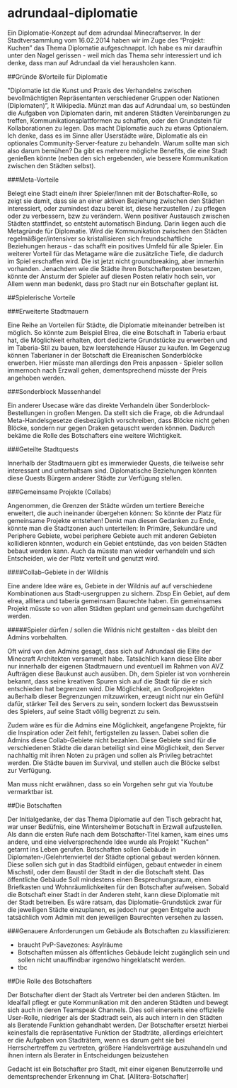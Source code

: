 adrundaal-diplomatie
====================

Ein Diplomatie-Konzept auf dem adrundaal Minecraftserver. In der Stadtversammlung vom 16.02.2014 haben wir im Zuge des “Projekt: Kuchen” das Thema Diplomatie aufgeschnappt. Ich habe es mir daraufhin unter den Nagel gerissen - weil mich das Thema sehr interessiert und ich denke, dass man auf Adrundaal da viel herausholen kann.

##Gründe &Vorteile für Diplomatie

"Diplomatie ist die Kunst und Praxis des Verhandelns zwischen bevollmächtigten Repräsentanten verschiedener Gruppen oder Nationen (Diplomaten)”, lt Wikipedia. Münzt man das auf Adrundaal um, so bestünden die Aufgaben von Diplomaten darin, mit anderen Städten Vereinbarungen zu treffen, Kommunikationsplattformen zu schaffen, oder den Grundstein für Kollaborationen zu legen.
Das macht Diplomatie auch zu etwas Optionalem. Ich denke, dass es im Sinne aller Userstädte wäre, Diplomatie als ein optionales Community-Server-feature zu behandeln. Warum sollte man sich also darum bemühen? Da gibt es mehrere mögliche Benefits, die eine Stadt genießen könnte (neben den sich ergebenden, wie bessere Kommunikation zwischen den Städten selbst).

###Meta-Vorteile

Belegt eine Stadt eine/n ihrer Spieler/Innen mit der Botschafter-Rolle, so zeigt sie damit, dass sie an einer aktiven Beziehung zwischen den Städten interessiert, oder zumindest dazu bereit ist, diese herzustellen / zu pflegen oder zu verbessern, bzw zu verändern. Wenn positiver Austausch zwischen Städten stattfindet, so entsteht automatisch Bindung. Darin liegen auch die Metagründe für Diplomatie. Wird die Kommunikation zwischen den Städten regelmäßiger/intensiver so kristallisieren sich freundschaftliche Beziehungen heraus - das schafft ein positives Umfeld für alle Spieler.
Ein weiterer Vorteil für das Metagame wäre die zusätzliche Tiefe, die dadurch im Spiel erschaffen wird. Die ist jetzt nicht groundbreaking, aber immerhin vorhanden. Jenachdem wie die Städte ihren Botschafterposten besetzen, könnte der Ansturm der Spieler auf diesen Posten relativ hoch sein, vor Allem wenn man bedenkt, dass pro Stadt nur ein Botschafter geplant ist.

##Spielerische Vorteile

###Erweiterte Stadtmauern

Eine Reihe an Vorteilen für Städte, die Diplomatie miteinander betreiben ist möglich. So könnte zum Beispiel Elrea, die eine Botschaft in Taberia erbaut hat, die Möglichkeit erhalten, dort dedizierte Grundstücke zu erwerben und im Taberia-Stil zu bauen, bzw leerstehende Häuser zu kaufen. Im Gegenzug können Taberianer in der Botschaft die Elreanischen Sonderblöcke erwerben. Hier müsste man allerdings den Preis anpassen - Spieler sollen immernoch nach Erzwall gehen, dementsprechend müsste der Preis angehoben werden.

###Sonderblock Massenhandel

Ein anderer Usecase wäre das direkte Verhandeln über Sonderblock-Bestellungen in großen Mengen. Da stellt sich die Frage, ob die Adrundaal Meta-Handelsgesetze diesbezüglich vorschreiben, dass Blöcke nicht gehen Blöcke, sondern nur gegen Draken getauscht werden können. Dadurch bekäme die Rolle des Botschafters eine weitere Wichtigkeit.

###Geteilte Stadtquests

Innerhalb der Stadtmauern gibt es immerwieder Quests, die teilweise sehr interessant und unterhaltsam sind. Diplomatische Beziehungen könnten diese Quests Bürgern anderer Städte zur Verfügung stellen.

###Gemeinsame Projekte (Collabs)

Angenommen, die Grenzen der Städte würden um tertiere Bereiche erweitert, die auch ineinander übergehen können: So könnte der Platz für gemeinsame Projekte entstehen!
Denkt man diesen Gedanken zu Ende, könnte man die Stadtzonen auch unterteilen: In Primäre, Sekundäre und Periphere Gebiete, wobei periphere Gebiete auch mit anderen Gebieten kollidieren könnten, wodurch ein Gebiet entstünde, das von beiden Städten bebaut werden kann. Auch da müsste man wieder verhandeln und sich Entscheiden, wie der Platz verteilt und genutzt wird.

####Collab-Gebiete in der Wildnis

Eine andere Idee wäre es, Gebiete in der Wildnis auf auf verschiedene Kombinationen aus Stadt-usergruppen zu sichern. Zbsp Ein Gebiet, auf dem elrea, allitera und taberia gemeinsam Baurechte haben. Ein gemeinsames Projekt müsste so von allen Städten geplant und gemeinsam durchgeführt werden.

#####Spieler dürfen / sollen die Wildnis nicht gestalten - das bleibt den Admins vorbehalten.

Oft wird von den Admins gesagt, dass sich auf Adrundaal die Elite der Minecraft Architekten versammelt habe. Tatsächlich kann diese Elite aber nur innerhalb der eigenen Stadtmauern und eventuell im Rahmen von AVZ Aufträgen diese Baukunst auch ausüben. Dh, dem Spieler ist von vornherein bekannt, dass seine kreativen Spuren sich auf die Stadt für die er sich entschieden hat begrenzen wird. Die Möglichkeit, an Großprojekten außerhalb dieser Begrenzungen mitzuwirken, erzeugt nicht nur ein Gefühl dafür, stärker Teil des Servers zu sein, sondern lockert das Bewusstsein des Spielers, auf seine Stadt völlig begrenzt zu sein.

Zudem wäre es für die Admins eine Möglichkeit, angefangene Projekte, für die Inspiration oder Zeit fehlt, fertigstellen zu lassen. Dabei sollen die Admins diese Collab-Gebiete nicht bezahlen. Diese Gebiete sind für die verschiedenen Städte die daran beteiligt sind eine Möglichkeit, den Server nachhaltig mit ihren Noten zu prägen und sollen als Privileg betrachtet werden. Die Städte bauen im Survival, und stellen auch die Blöcke selbst zur Verfügung.

Man muss nicht erwähnen, dass so ein Vorgehen sehr gut via Youtube vermarktbar ist.

##Die Botschaften

Der Initialgedanke, der das Thema Diplomatie auf den Tisch gebracht hat, war unser Bedüfnis, eine Wintershelmer Botschaft in Erzwall aufzustellen. Als dann die ersten Rufe nach dem Botschafter-Titel kamen, kam eines ums andere, und eine vielversprechende Idee wurde als Projekt "Kuchen" getarnt ins Leben gerufen.
Botschaften sollen Gebäude in Diplomaten-/Gelehrtenviertel der Städte optional gebaut werden können. Diese sollen sich gut in das Stadtbild einfügen, gebaut entweder in einem Mischstil, oder dem Baustil der Stadt in der die Botschaft steht.
Das öffentliche Gebäude Soll mindestens einen Besprechungsraum, einen Briefkasten und Wohnräumlichkeiten für den Botschafter aufweisen.
Sobald die Botschaft einer Stadt in der Anderen steht, kann diese Diplomatie mit der Stadt betreiben. Es wäre ratsam, das Diplomatie-Grundstück zwar für die jeweiligen Städte einzuplanen, es jedoch nur gegen Entgelte auch tatsächlich vom Admin mit den jeweiligen Baurechten versehen zu lassen.

###Genauere Anforderungen um Gebäude als Botschaften zu klassifizieren:

* braucht PvP-Savezones: Asylräume
* Botschaften müssen als öffentliches Gebäude leicht zugänglich sein und sollen nicht unauffindbar irgendwo hingeklatscht werden.
* tbc

##Die Rolle des Botschafters

Der Botschafter dient der Stadt als Vertreter bei den anderen Städten. Im Idealfall pflegt er gute Kommunikation mit den anderen Städten und bewegt sich auch in deren Teamspeak Channels. Dies soll einerseits eine offizielle User-Rolle, niedriger als der Stadtradt sein, als auch intern in den Städten als Beratende Funktion gehandhabt werden. Der Botschafter ersetzt hierbei keinesfalls die repräsentative Funktion der Stadträte, allerdings erleichtert er die Aufgaben von Stadträtem, wenn es darum geht sie bei Herrschertreffem zu vertreten, größere Handelsverträge auszuhandeln und ihnen intern als Berater in Entscheidungen beizustehen

Gedacht ist ein Botschafter pro Stadt, mit einer eigenen Benutzerrolle und dementsprechender Erkennung im Chat. [Allitera-Botschafter]
